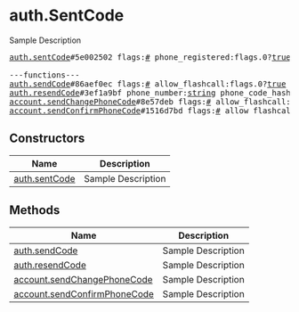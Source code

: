 # auth.SentCode

Sample Description

<pre>
<a href="../constructor/auth.sentCode">auth.sentCode</a>#5e002502 flags:<a href="../type/#.md">#</a> phone_registered:flags.0?<a href="../type/true.md">true</a> type:<a href="../type/auth.SentCodeType.md">auth.SentCodeType</a> phone_code_hash:<a href="../type/string.md">string</a> next_type:flags.1?<a href="../type/auth.CodeType.md">auth.CodeType</a> timeout:flags.2?<a href="../type/int.md">int</a> = <a href="../type/auth.SentCode.md">auth.SentCode</a>;

---functions---
<a href="../method/auth.sendCode">auth.sendCode</a>#86aef0ec flags:<a href="../type/#.md">#</a> allow_flashcall:flags.0?<a href="../type/true.md">true</a> phone_number:<a href="../type/string.md">string</a> current_number:flags.0?<a href="../type/Bool.md">Bool</a> api_id:<a href="../type/int.md">int</a> api_hash:<a href="../type/string.md">string</a> = <a href="../type/auth.SentCode.md">auth.SentCode</a>;
<a href="../method/auth.resendCode">auth.resendCode</a>#3ef1a9bf phone_number:<a href="../type/string.md">string</a> phone_code_hash:<a href="../type/string.md">string</a> = <a href="../type/auth.SentCode.md">auth.SentCode</a>;
<a href="../method/account.sendChangePhoneCode">account.sendChangePhoneCode</a>#8e57deb flags:<a href="../type/#.md">#</a> allow_flashcall:flags.0?<a href="../type/true.md">true</a> phone_number:<a href="../type/string.md">string</a> current_number:flags.0?<a href="../type/Bool.md">Bool</a> = <a href="../type/auth.SentCode.md">auth.SentCode</a>;
<a href="../method/account.sendConfirmPhoneCode">account.sendConfirmPhoneCode</a>#1516d7bd flags:<a href="../type/#.md">#</a> allow_flashcall:flags.0?<a href="../type/true.md">true</a> hash:<a href="../type/string.md">string</a> current_number:flags.0?<a href="../type/Bool.md">Bool</a> = <a href="../type/auth.SentCode.md">auth.SentCode</a>;
</pre>

## Constructors

| Name | Description |
|------|-------------|
| [auth.sentCode](../constructor/auth.sentCode.md) | Sample Description |

## Methods

| Name | Description |
|------|-------------|
| [auth.sendCode](../method/auth.sendCode.md) | Sample Description |
| [auth.resendCode](../method/auth.resendCode.md) | Sample Description |
| [account.sendChangePhoneCode](../method/account.sendChangePhoneCode.md) | Sample Description |
| [account.sendConfirmPhoneCode](../method/account.sendConfirmPhoneCode.md) | Sample Description |
